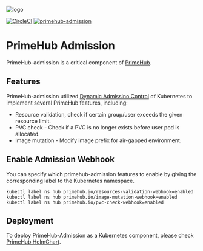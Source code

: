 ![logo](https://github.com/InfuseAI/primehub/raw/master/docs/media/logo.png?raw=true "PrimeHub")

[![CircleCI](https://circleci.com/gh/InfuseAI/primehub-admission.svg?style=svg)](https://circleci.com/gh/InfuseAI/primehub-admission)
[![primehub-admission](https://img.shields.io/docker/pulls/infuseai/primehub-admission?label=docker%20pulls)](https://hub.docker.com/r/infuseai/primehub-admission)

# PrimeHub Admission

PrimeHub-admission is a critical component of [PrimeHub](https://github.com/infuseai/primehub).

## Features

PrimeHub-admission utilized [Dynamic Admissino Control](https://kubernetes.io/docs/reference/access-authn-authz/extensible-admission-controllers/) of Kubernetes to implement several PrimeHub features, including:
- Resource validation, check if certain group/user exceeds the given resource limit.
- PVC check - Check if a PVC is no longer exists before user pod is allocated.
- Image mutation - Modify image prefix for air-gapped environment.

## Enable Admission Webhook

You can specify which primehub-admission features to enable by giving the corresponding label to the Kubernetes namespace.

```
kubectl label ns hub primehub.io/resources-validation-webhook=enabled
kubectl label ns hub primehub.io/image-mutation-webhook=enabled
kubectl label ns hub primehub.io/pvc-check-webhook=enabled
```

## Deployment

To deploy PrimeHub-Admission as a Kubernetes component, please check [PrimeHub HelmChart](https://github.com/InfuseAI/primehub/tree/master/chart/templates/admission).
